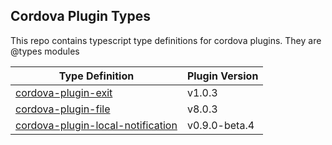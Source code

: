 ## Cordova Plugin Types
This repo contains typescript type definitions for cordova plugins. They are @types modules

<table>
    <thead>
        <tr>
            <th>Type Definition</th>
            <th>Plugin Version</th>
        </tr>
    </thead>
    <tbody>
        <tr>
            <td><a href="https://github.com/adamclayd/cordova-plugin-types/tree/main/cordova-plugin-exit">cordova-plugin-exit</a></td>
            <td>v1.0.3</td>
        </tr>
        <tr>
            <td><a href="https://github.com/adamclayd/cordova-plugin-types/tree/main/cordova-plugin-file">cordova-plugin-file</a></td>
            <td>v8.0.3</td>
        </tr>
        <tr>
            <td><a href="https://github.com/adamclayd/cordova-plugin-types/tree/main/cordova-plugin-local-notification">cordova-plugin-local-notification</a></td>
            <td>v0.9.0-beta.4</td>
        </tr>
    </tbody>
</table>